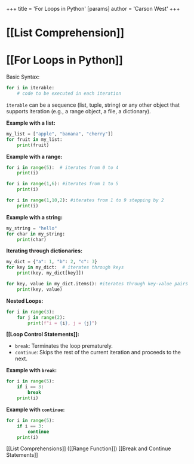 +++
 title = 'For Loops in Python'
[params]
	author = 'Carson West'
+++
# [[List Comprehension]]
# [[For Loops in Python]] 
Basic Syntax:

```python
for i in iterable:
    # code to be executed in each iteration
```

`iterable` can be a sequence (list, tuple, string) or any other object that supports iteration (e.g., a range object, a file, a dictionary).


**Example with a list:**

```python
my_list = ["apple", "banana", "cherry"]]
for fruit in my_list:
    print(fruit)
```

**Example with a range:**

```python
for i in range(5):  # iterates from 0 to 4
    print(i)

for i in range(1,6): #iterates from 1 to 5
    print(i)

for i in range(1,10,2): #iterates from 1 to 9 stepping by 2
    print(i)

```

**Example with a string:**

```python
my_string = "hello"
for char in my_string:
    print(char)
```

**Iterating through dictionaries:**

```python
my_dict = {"a": 1, "b": 2, "c": 3}
for key in my_dict:  # iterates through keys
    print(key, my_dict[key]])

for key, value in my_dict.items(): #iterates through key-value pairs
    print(key, value)
```

**Nested Loops:**

```python
for i in range(3):
    for j in range(2):
        print(f"i = {i}, j = {j}")
```

**[[Loop Control Statements]]:**

* `break`:  Terminates the loop prematurely.
* `continue`: Skips the rest of the current iteration and proceeds to the next.


**Example with `break`:**

```python
for i in range(5):
    if i == 3:
        break
    print(i)
```

**Example with `continue`:**

```python
for i in range(5):
    if i == 3:
        continue
    print(i)
```

[[List Comprehensions]]  ([[Range Function]]) [[Break and Continue Statements]]
